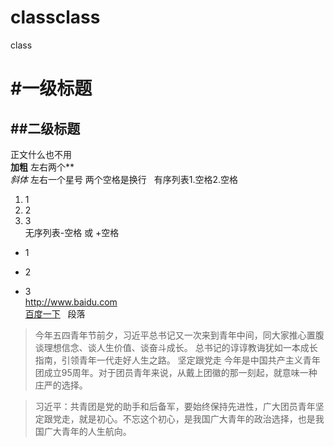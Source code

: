 # classclass
class
# #一级标题
## ##二级标题
正文什么也不用  
**加粗** 左右两个**  
*斜体* 左右一个星号
两个空格是换行  
有序列表1.空格2.空格
1. 1
2. 2
3. 3  
无序列表-空格 或 +空格  
- 1
+ 2
- 3  
<http://www.baidu.com>  
[百度一下](http://www.baidu.com)  
段落  
>今年五四青年节前夕，习近平总书记又一次来到青年中间，同大家推心置腹谈理想信念、谈人生价值、谈奋斗成长。
>总书记的谆谆教诲犹如一本成长指南，引领青年一代走好人生之路。
>坚定跟党走
>今年是中国共产主义青年团成立95周年。对于团员青年来说，从戴上团徽的那一刻起，就意味一种庄严的选择。

>习近平：共青团是党的助手和后备军，要始终保持先进性，广大团员青年坚定跟党走，就是初心。不忘这个初心，是我国广大青年的政治选择，也是我国广大青年的人生航向。
